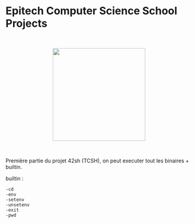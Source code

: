 # Epitech Computer Science School Projects
<br/>
<p align="center">
<img src="https://upload.wikimedia.org/wikipedia/commons/thumb/2/2d/Epitech.png/1598px-Epitech.png" width="250">
</p>
<br/>

Première partie du projet 42sh (TCSH), on peut executer tout les binaires + builtin.

<a name="top"></a>

builtin :

    -cd
    -env
    -setenv
    -unsetenv
    -exit
    -pwd